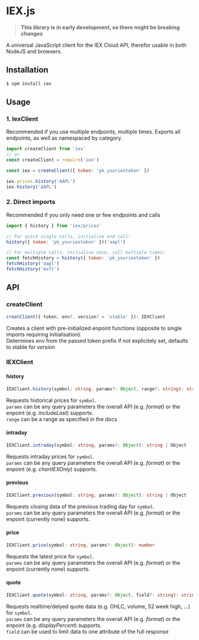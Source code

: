 # IEX.js

> **This library is in early development, so there might be breaking changes**

A universal JavaScript client for the IEX Cloud API, therefor usable in both NodeJS and browsers.

## Installation

```sh
$ npm install iex
```

## Usage

### 1. IexClient

Recommended if you use multiple endpoints, multiple times. Exports all
endpoints, as well as namespaced by category.

```js
import createClient from 'iex'
// or
const createClient = require('iex')

const iex = createClient({ token: 'pk_youriextoken' })

iex.prices.history('AAPL')
iex.history('AAPL')
```

### 2. Direct imports

Recommended if you only need one or few endpoints and calls

```js
import { history } from 'iex/prices'

// For quick single calls, initialise and call:
history({ token: 'pk_youriextoken' })('aapl')

// For multiple calls, initialise once, call multiple times:
const fetchHistory = history({ token: 'pk_youriextoken' })
fetchHistory('aapl')
fetchHistory('msft')
```

## API

### createClient
```ts
creatClient({ token, env?, version? = 'stable' }): IEXClient
```
Creates a client with pre-initialized enpoint functions (opposite to single imports requiring initialisation).<br>
Determines *env* from the passed token prefix if not explicitely set, defaults to stable for *version*

### IEXClient

#### history
```ts
IEXClient.history(symbol: string, params?: Object, range?: string): string | Object
```
Requests historical prices for `symbol`.<br>
`params` can be any query parameters the overall API (e.g. *format*) or the enpoint (e.g. *includeLast*) supports.<br>
`range` can be a range as specified in the docs

#### intraday
```ts
IEXClient.intraday(symbol: string, params?: Object): string | Object
```
Requests intraday prices for `symbol`.<br>
`params` can be any query parameters the overall API (e.g. *format*) or the enpoint (e.g. *chartIEXOnly*) supports.

#### previous
```ts
IEXClient.previous(symbol: string, params?: Object): string | Object
```
Requests closing data of the previous trading day for `symbol`.<br>
`params` can be any query parameters the overall API (e.g. *format*) or the enpoint (currently none) supports.<br>

#### price
```ts
IEXClient.price(symbol: string, params?: Object): number
```
Requests the latest price for `symbol`.<br>
`params` can be any query parameters the overall API (e.g. *format*) or the enpoint (currently none) supports.<br>

#### quote
```ts
IEXClient.quote(symbol: string, params?: Object, field?: string): string | Object
```
Requests realtime/delyed quote data (e.g. OHLC, volume, 52 week high, ...) for `symbol`.<br>
`params` can be any query parameters the overall API (e.g. *format*) or the enpoint (e.g. *displayPercent*) supports.<br>
`field` can be used to limit data to one attribute of the full response
